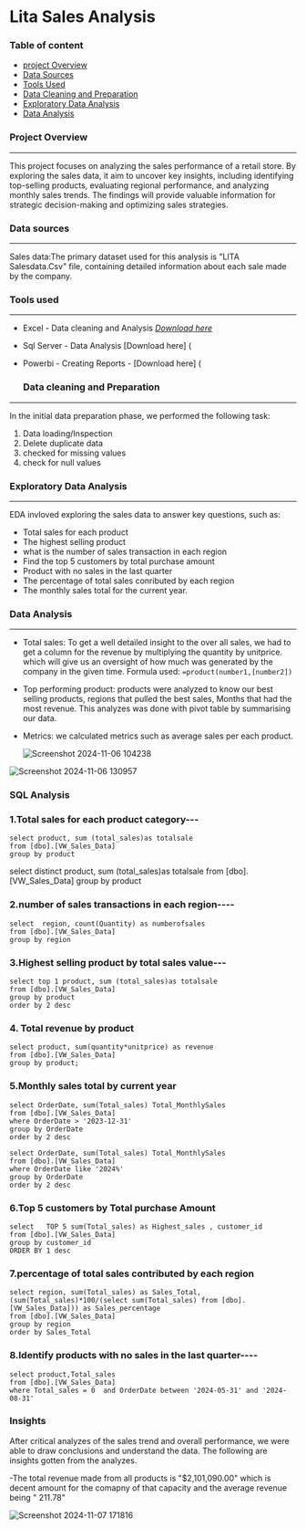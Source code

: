 # Lita Sales Analysis 

### Table of content 

- [project Overview](#project-overview)
- [Data Sources](#data-sources)
- [Tools Used](#tools-used)
- [Data Cleaning and Preparation](#data-cleaning-and-preparation)
- [Exploratory Data Analysis](#exploratory-data-analysis)
- [Data Analysis](#data-analysis)

### Project Overview 
---

This project focuses on analyzing the sales performance of a retail store. By exploring the sales data, it aim to uncover key insights, including identifying top-selling products, evaluating regional performance, and analyzing monthly sales trends. The findings will provide valuable information for strategic decision-making and optimizing sales strategies.

### Data sources 
---

Sales data:The primary dataset used  for this analysis is "LITA Salesdata.Csv" file, containing detailed information about each sale made by the company. 

### Tools used 
---

- Excel - Data cleaning and Analysis [*Download here*](https://www.microsoft.com/en-ng/)
- Sql Server - Data Analysis [Download here] (
- Powerbi - Creating Reports - [Download here] (

  ### Data cleaning and Preparation
---
  In the initial data preparation phase, we performed the following task:
  1. Data loading/Inspection
  2. Delete duplicate data
  3. checked for missing values
  4. check for null values 

  ### Exploratory Data Analysis
---
  EDA invloved exploring the sales data to answer key questions, such as:

  
  -  Total sales for each product
  - The highest selling product 
  - what is the number of sales transaction in each region
  - Find the top 5 customers by total purchase amount
  - Product with no sales in the last quarter
  - The percentage of total sales conributed by each region
  - The monthly sales total for the current year.

 ### Data Analysis
 ---
 - Total sales: To get a well detailed insight to the over all sales, we had to get a column for the revenue by multiplying the quantity by unitprice. which will give us an oversight of how much was generated by the company in the given time. Formula used: ```=product(number1,[number2])```
- Top performing product: products were analyzed to know our best selling products, regions that pulled the best sales, Months that had the most revenue. This analyzes was done with pivot table by summarising our data.
- Metrics: we calculated metrics such as average sales per each product.

  ![Screenshot 2024-11-06 104238](https://github.com/user-attachments/assets/1e0b9ac9-9958-45be-bf6d-b0329bfe4145)
  
![Screenshot 2024-11-06 130957](https://github.com/user-attachments/assets/7a4f8207-a079-4b53-b4e1-beca6dfa51aa)

 ### SQL Analysis

  
### 1.Total sales for each product category---
```
select product, sum (total_sales)as totalsale
from [dbo].[VW_Sales_Data]
group by product
```
select distinct product, sum (total_sales)as totalsale
from [dbo].[VW_Sales_Data]
group by product

### 2.number of sales transactions in each region----
```
select  region, count(Quantity) as numberofsales
from [dbo].[VW_Sales_Data]
group by region
```
### 3.Highest selling product by total sales value---
```
select top 1 product, sum (total_sales)as totalsale
from [dbo].[VW_Sales_Data]
group by product
order by 2 desc
```

### 4. Total revenue by product
```
select product, sum(quantity*unitprice) as revenue
from [dbo].[VW_Sales_Data]
group by product;
```

### 5.Monthly sales total by current year
```
select OrderDate, sum(Total_sales) Total_MonthlySales
from [dbo].[VW_Sales_Data]
where OrderDate > '2023-12-31'
group by OrderDate
order by 2 desc
```
```
select OrderDate, sum(Total_sales) Total_MonthlySales
from [dbo].[VW_Sales_Data]
where OrderDate like '2024%'
group by OrderDate
order by 2 desc
```

### 6.Top 5 customers by Total purchase Amount
```
select   TOP 5 sum(Total_sales) as Highest_sales , customer_id
from [dbo].[VW_Sales_Data]
group by customer_id
ORDER BY 1 desc
```

### 7.percentage of total sales contributed by each region
```
select region, sum(Total_sales) as Sales_Total,
(sum(Total_sales)*100/(select sum(Total_sales) from [dbo].[VW_Sales_Data])) as Sales_percentage
from [dbo].[VW_Sales_Data]
group by region
order by Sales_Total
```

### 8.Identify products with no sales in the last quarter----
```
select product,Total_sales
from [dbo].[VW_Sales_Data]
where Total_sales = 0  and OrderDate between '2024-05-31' and '2024-08-31'
```

 ### Insights 
After critical analyzes of the sales trend and overall performance, we were able to draw conclusions and understand the data. The following are insights gotten from the analyzes.

 -The total revenue made from all products is "$2,101,090.00" which is decent amount for the comapny of that capacity and the average revenue being " 211.78"


 ![Screenshot 2024-11-07 171816](https://github.com/user-attachments/assets/68da3763-ff52-4bd1-81b6-686914ae28bf)

  
